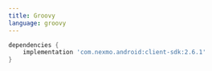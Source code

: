 ```yaml
---
title: Groovy
language: groovy
---
```


```groovy
dependencies {
    implementation 'com.nexmo.android:client-sdk:2.6.1'
}
```
